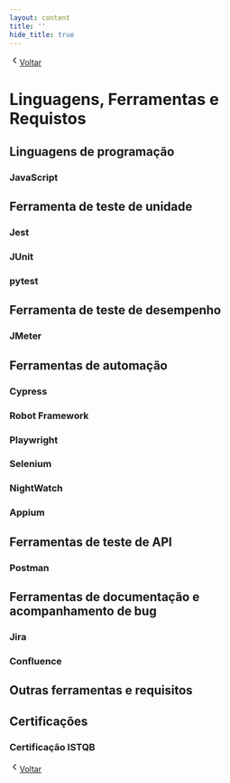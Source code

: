 ```yaml
---
layout: content
title: ''
hide_title: true
---
```


[  <svg width="18" height="18" viewBox="0 0 24 24" fill="none" aria-hidden="true" focusable="false" xmlns="http://www.w3.org/2000/svg">
    <path d="M15 18l-6-6 6-6" stroke="currentColor" stroke-width="2" stroke-linecap="round" stroke-linejoin="round"/>
  </svg>Voltar](../../readme.md)  

# Linguagens, Ferramentas e Requistos
## Linguagens de programação
### JavaScript

## Ferramenta de teste de unidade
### Jest 
### JUnit
### pytest

## Ferramenta de teste de desempenho
### JMeter

## Ferramentas de automação
### Cypress
### Robot Framework
### Playwright
### Selenium
### NightWatch
### Appium

## Ferramentas de teste de API
### Postman

## Ferramentas de documentação e acompanhamento de bug
### Jira
### Confluence

## Outras ferramentas e requisitos

## Certificações
### Certificação ISTQB

[  <svg width="18" height="18" viewBox="0 0 24 24" fill="none" aria-hidden="true" focusable="false" xmlns="http://www.w3.org/2000/svg">
    <path d="M15 18l-6-6 6-6" stroke="currentColor" stroke-width="2" stroke-linecap="round" stroke-linejoin="round"/>
  </svg>Voltar](../../readme.md)  